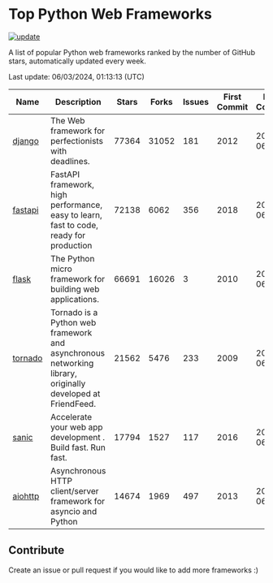 # Top Python Web Frameworks

[![update](https://github.com/sunnysid3up/python-web-frameworks/actions/workflows/update.yml/badge.svg)](https://github.com/sunnysid3up/python-web-frameworks/actions/workflows/update.yml)

A list of popular Python web frameworks ranked by the number of GitHub stars, automatically updated every week.

Last update: 06/03/2024, 01:13:13 (UTC)

| Name          | Description          | Stars                     | Forks          | Issues               | First Commit        | Last Commit         |
|---------------|----------------------|---------------------------|----------------|----------------------|---------------------|---------------------|
| [django](https://github.com/django/django) | The Web framework for perfectionists with deadlines. | 77364 | 31052 | 181 | 2012 | 2024-06-03 |
| [fastapi](https://github.com/tiangolo/fastapi) | FastAPI framework, high performance, easy to learn, fast to code, ready for production | 72138 | 6062 | 356 | 2018 | 2024-06-03 |
| [flask](https://github.com/pallets/flask) | The Python micro framework for building web applications. | 66691 | 16026 | 3 | 2010 | 2024-06-03 |
| [tornado](https://github.com/tornadoweb/tornado) | Tornado is a Python web framework and asynchronous networking library, originally developed at FriendFeed. | 21562 | 5476 | 233 | 2009 | 2024-06-03 |
| [sanic](https://github.com/sanic-org/sanic) |  Accelerate your web app development . Build fast. Run fast. | 17794 | 1527 | 117 | 2016 | 2024-06-02 |
| [aiohttp](https://github.com/aio-libs/aiohttp) | Asynchronous HTTP client/server framework for asyncio and Python | 14674 | 1969 | 497 | 2013 | 2024-06-02 |

## Contribute 

Create an issue or pull request if you would like to add more frameworks :)
